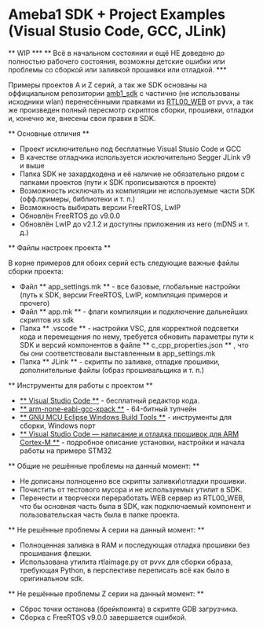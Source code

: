 # Ameba1 SDK + Project Examples (Visual Stusio Code, GCC, JLink)
** WIP ***
** Всё в начальном состоянии и ещё НЕ доведено до полностью рабочего состояния, возможны детские ошибки или проблемы со сборкой или заливкой прошивки или отладкой. ***

Примеры проектов A и Z серий, а так же SDK основаны на оффициальном репозитории [amb1_sdk](https://github.com/ambiot/amb1_sdk) с частично (не использованы исходники wlan) перенесёнными правками из [RTL00_WEB](https://github.com/pvvx/RTL00_WEB) от pvvx, а так же произведен полный пересмотр скриптов сборки, прошивки, отладки и, конечно же, внесены свои правки в SDK.

** Основные отличия **

* Проект исключительно под бесплатные Visual Stusio Code и GCC
* В качестве отладчика используется исключительно Segger JLink v9 и выше
* Папка SDK не захардкодена и её наличие не обязательно рядом с папками проектов (пути к SDK прописываются в проекте)
* Возможность исключать из компиляции не используемые части SDK (офф.примеры, библиотеки и т. п.)
* Возможность выбирать версии FreeRTOS, LwIP
* Обновлён FreeRTOS до v9.0.0
* Обновлён LwIP до v2.1.2 и доступны приложения из него (mDNS и т. д.)

** Файлы настроек проекта **

В корне примеров для обоих серий есть следующие важные файлы сборки проекта:

* Файл ** app_settings.mk ** - все базовые, глобальные настройки (путь к SDK, версии FreeRTOS, LwIP, компиляция примеров и прочего)
* Файл ** app.mk ** - флаги компиляции и подключение дальнейших скриптов из sdk
* Папка ** .vscode ** - настройки VSC, для корректной подсветки кода и перемещения по нему, требуется обновить параметры пути к SDK и версий компонентов в файле ** c_cpp_properties.json ** , что бы они соответствовали выставленным в app_settings.mk
* Папка ** JLink ** - скрипты по заливке, отладке прошивки, дополнительные файлы (образ прошивальщика и т. п.)

** Инструменты для работы с проектом **

* [** Visual Studio Code **](https://code.visualstudio.com/) - бесплатный редактор кода.
* [** arm-none-eabi-gcc-xpack **](https://github.com/xpack-dev-tools/arm-none-eabi-gcc-xpack) - 64-битный тулчейн
* [** GNU MCU Eclipse Windows Build Tools **](https://github.com/gnu-mcu-eclipse/windows-build-tools/releases) - инструменты для сборки, Windows порт
* [** Visual Studio Code — написание и отладка прошивок для ARM Cortex-M **](https://adelectronics.ru/2019/04/22/visual-studio-code-%D0%BD%D0%B0%D0%BF%D0%B8%D1%81%D0%B0%D0%BD%D0%B8%D0%B5-%D0%B8-%D0%BE%D1%82%D0%BB%D0%B0%D0%B4%D0%BA%D0%B0-%D0%BF%D1%80%D0%BE%D1%88%D0%B8%D0%B2%D0%BE%D0%BA-%D0%B4%D0%BB%D1%8F-arm-co/) - подробное описание установки, настройки и начала работы на примере STM32

** Общие не решённые проблемы на данный момент: **

* Не дописаны полноценно все скрипты заливки\отладки прошивки.
* Почистить от тестового мусора и не используемых утилит в SDK.
* Перенести и творчески переработать WEB сервер из RTL00_WEB, что бы основная часть была в SDK, как подключаемый компонент и пользовательская часть была в папке проекта.

** Не решённые проблемы A серии на данный момент: **

* Полноценная заливка в RAM и последующая отладка прошивки без прошивания флешки.
* Использована утилита rtlaimage.py от pvvx для сборки образа, требующая Python, в перспективе переписать всё как было в оригинальном sdk.

** Не решённые проблемы Z серии на данный момент: **

* Сброс точки останова (брейкпоинта) в скрипте GDB загрузчика.
* Сборка с FreeRTOS v9.0.0 завершается ошибкой.
